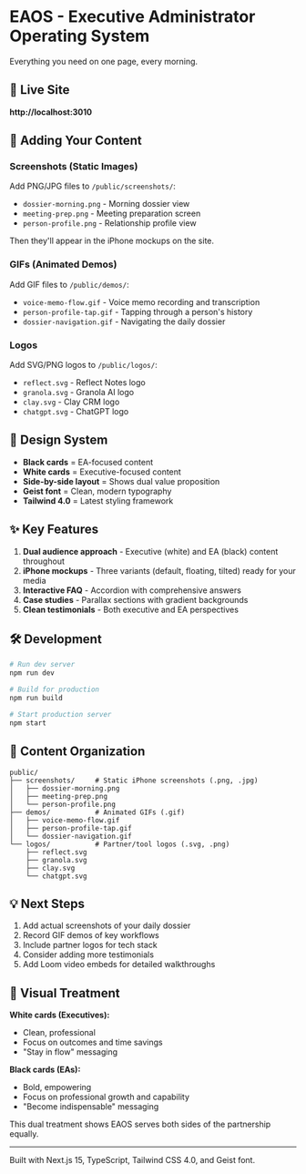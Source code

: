 # EAOS - Executive Administrator Operating System

Everything you need on one page, every morning.

## 🚀 Live Site

**http://localhost:3010**

## 📸 Adding Your Content

### Screenshots (Static Images)
Add PNG/JPG files to `/public/screenshots/`:
- `dossier-morning.png` - Morning dossier view
- `meeting-prep.png` - Meeting preparation screen
- `person-profile.png` - Relationship profile view

Then they'll appear in the iPhone mockups on the site.

### GIFs (Animated Demos)
Add GIF files to `/public/demos/`:
- `voice-memo-flow.gif` - Voice memo recording and transcription
- `person-profile-tap.gif` - Tapping through a person's history
- `dossier-navigation.gif` - Navigating the daily dossier

### Logos
Add SVG/PNG logos to `/public/logos/`:
- `reflect.svg` - Reflect Notes logo
- `granola.svg` - Granola AI logo
- `clay.svg` - Clay CRM logo
- `chatgpt.svg` - ChatGPT logo

## 🎨 Design System

- **Black cards** = EA-focused content
- **White cards** = Executive-focused content
- **Side-by-side layout** = Shows dual value proposition
- **Geist font** = Clean, modern typography
- **Tailwind 4.0** = Latest styling framework

## ✨ Key Features

1. **Dual audience approach** - Executive (white) and EA (black) content throughout
2. **iPhone mockups** - Three variants (default, floating, tilted) ready for your media
3. **Interactive FAQ** - Accordion with comprehensive answers
4. **Case studies** - Parallax sections with gradient backgrounds
5. **Clean testimonials** - Both executive and EA perspectives

## 🛠 Development

```bash
# Run dev server
npm run dev

# Build for production
npm run build

# Start production server
npm start
```

## 📁 Content Organization

```
public/
├── screenshots/     # Static iPhone screenshots (.png, .jpg)
│   ├── dossier-morning.png
│   ├── meeting-prep.png
│   └── person-profile.png
├── demos/           # Animated GIFs (.gif)
│   ├── voice-memo-flow.gif
│   ├── person-profile-tap.gif
│   └── dossier-navigation.gif
└── logos/           # Partner/tool logos (.svg, .png)
    ├── reflect.svg
    ├── granola.svg
    ├── clay.svg
    └── chatgpt.svg
```

## 💡 Next Steps

1. Add actual screenshots of your daily dossier
2. Record GIF demos of key workflows
3. Include partner logos for tech stack
4. Consider adding more testimonials
5. Add Loom video embeds for detailed walkthroughs

## 🎯 Visual Treatment

**White cards (Executives):**
- Clean, professional
- Focus on outcomes and time savings
- "Stay in flow" messaging

**Black cards (EAs):**
- Bold, empowering
- Focus on professional growth and capability
- "Become indispensable" messaging

This dual treatment shows EAOS serves both sides of the partnership equally.

---

Built with Next.js 15, TypeScript, Tailwind CSS 4.0, and Geist font.
